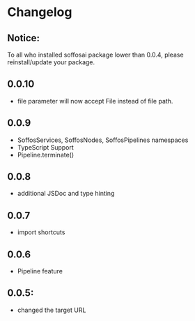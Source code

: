# Changelog
## Notice:
To all who installed soffosai package lower than 0.0.4, please reinstall/update your package.

## 0.0.10
- file parameter will now accept File instead of file path.

## 0.0.9
- SoffosServices, SoffosNodes, SoffosPipelines namespaces
- TypeScript Support
- Pipeline.terminate()

## 0.0.8
- additional JSDoc and type hinting

## 0.0.7
- import shortcuts

## 0.0.6
- Pipeline feature

## 0.0.5:
- changed the target URL